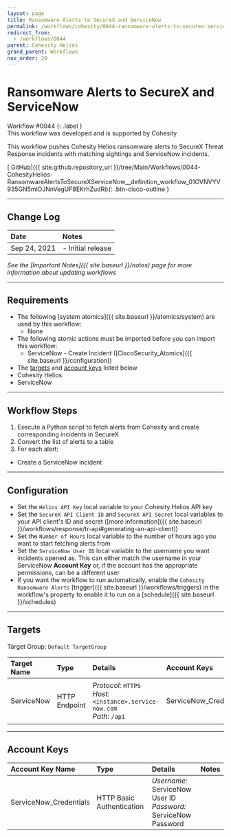 ```yaml
---
layout: page
title: Ransomware Alerts to SecureX and ServiceNow
permalink: /workflows/cohesity/0044-ransomware-alerts-to-securex-servicenow
redirect_from:
  - /workflows/0044
parent: Cohesity Helios
grand_parent: Workflows
nav_order: 20
---
```


# Ransomware Alerts to SecureX and ServiceNow
<div markdown="1">
Workflow #0044
{: .label }
</div>

<div class="cisco-alert cisco-alert-info"><i class="fa fa-info-circle mr-1 cisco-icon-info"></i> This workflow was developed and is supported by Cohesity</div>

This workflow pushes Cohesity Helios ransomware alerts to SecureX Threat Response incidents with matching sightings and ServiceNow incidents.

[<i class="fab fa-github"></i> GitHub]({{ site.github.repository_url }}/tree/Main/Workflows/0044-CohesityHelios-RansomwareAlertsToSecureXServiceNow__definition_workflow_01OVNVYV935GN5mlOJNnVegUF8EKrhZudRi){: .btn-cisco-outline }

---

## Change Log

| Date | Notes |
|:-----|:------|
| Sep 24, 2021 | - Initial release |

_See the [Important Notes]({{ site.baseurl }}/notes) page for more information about updating workflows_

---

## Requirements
* The following [system atomics]({{ site.baseurl }}/atomics/system) are used by this workflow:
	* None
* The following atomic actions must be imported before you can import this workflow:
	* ServiceNow - Create Incident ([CiscoSecurity_Atomics]({{ site.baseurl }}/configuration))
* The [targets](#targets) and [account keys](#account-keys) listed below
* Cohesity Helios
* ServiceNow

---

## Workflow Steps
1. Execute a Python script to fetch alerts from Cohesity and create corresponding incidents in SecureX
1. Convert the list of alerts to a table
1. For each alert:
  * Create a ServiceNow incident

---

## Configuration
* Set the `Helios API Key` local variable to your Cohesity Helios API key
* Set the `SecureX API Client ID` and `SecureX API Secret` local variables to your API client's ID and secret ([more information]({{ site.baseurl }}/workflows/response/tr-api#generating-an-api-client))
* Set the `Number of Hours` local variable to the number of hours ago you want to start fetching alerts from
* Set the `ServiceNow User ID` local variable to the username you want incidents opened as. This can either match the username in your ServiceNow **Account Key** or, if the account has the appropriate permissions, can be a different user
* If you want the workflow to run automatically, enable the `Cohesity Ransomware Alerts` [trigger]({{ site.baseurl }}/workflows/triggers) in the workflow's property to enable it to run on a [schedule]({{ site.baseurl }}/schedules)

---

## Targets
Target Group: `Default TargetGroup`

| Target Name | Type | Details | Account Keys | Notes |
|:------------|:-----|:--------|:-------------|:------|
| ServiceNow | HTTP Endpoint | _Protocol:_ `HTTPS`<br />_Host:_ `<instance>.service-now.com`<br />_Path:_ `/api` | ServiceNow_Credentials | Be sure to use your instance URL |

---

## Account Keys

| Account Key Name | Type | Details | Notes |
|:-----------------|:-----|:--------|:------|
| ServiceNow_Credentials | HTTP Basic Authentication | _Username:_ ServiceNow User ID<br />_Password:_ ServiceNow Password | |
